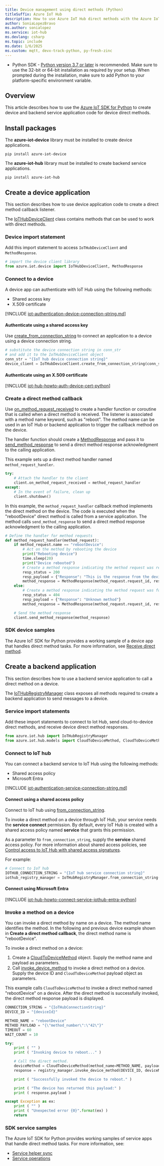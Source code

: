 ```yaml
---
title: Device management using direct methods (Python)
titleSuffix: Azure IoT Hub
description: How to use Azure IoT Hub direct methods with the Azure IoT SDK for Python for device management tasks including invoking a remote device reboot.
author: SoniaLopezBravo
ms.author: sonialopez
ms.service: iot-hub
ms.devlang: csharp
ms.topic: include
ms.date: 1/6/2025
ms.custom: mqtt, devx-track-python, py-fresh-zinc
---
```


  * Python SDK - [Python version 3.7 or later](https://www.python.org/downloads/) is recommended. Make sure to use the 32-bit or 64-bit installation as required by your setup. When prompted during the installation, make sure to add Python to your platform-specific environment variable.

## Overview

This article describes how to use the [Azure IoT SDK for Python](https://github.com/Azure/azure-iot-sdk-python) to create device and backend service application code for device direct methods.

## Install packages

The **azure-iot-device** library must be installed to create device applications.

```cmd/sh
pip install azure-iot-device
```

The **azure-iot-hub** library must be installed to create backend service applications.

```cmd/sh
pip install azure-iot-hub
```

## Create a device application

This section describes how to use device application code to create a direct method callback listener.

The [IoTHubDeviceClient](/python/api/azure-iot-device/azure.iot.device.iothubdeviceclient) class contains methods that can be used to work with direct methods.

### Device import statement

Add this import statement to access `IoTHubDeviceClient` and `MethodResponse`.

```python
# import the device client library
from azure.iot.device import IoTHubDeviceClient, MethodResponse
```

### Connect to a device

A device app can authenticate with IoT Hub using the following methods:

* Shared access key
* X.509 certificate

[!INCLUDE [iot-authentication-device-connection-string.md](iot-authentication-device-connection-string.md)]

#### Authenticate using a shared access key

Use [create_from_connection_string](/python/api/azure-iot-device/azure.iot.device.iothubdeviceclient?#azure-iot-device-iothubdeviceclient-create-from-connection-string) to connect an application to a device using a device connection string.

```python
# substitute the device connection string in conn_str
# and add it to the IoTHubDeviceClient object
conn_str = "{IoT hub device connection string}"
device_client = IoTHubDeviceClient.create_from_connection_string(conn_str)
```

#### Authenticate using an X.509 certificate

[!INCLUDE [iot-hub-howto-auth-device-cert-python](iot-hub-howto-auth-device-cert-python.md)]

### Create a direct method callback

Use [on_method_request_received](/python/api/azure-iot-device/azure.iot.device.iothubdeviceclient?#azure-iot-device-iothubdeviceclient-on-method-request-received) to create a handler function or coroutine that is called when a direct method is received. The listener is associated with a method name keyword, such as "reboot". The method name can be used in an IoT Hub or backend application to trigger the callback method on the device.

The handler function should create a [MethodResponse](/python/api/azure-iot-device/azure.iot.device.methodresponse) and pass it to [send_method_response](/python/api/azure-iot-device/azure.iot.device.iothubdeviceclient?#azure-iot-device-iothubdeviceclient-send-method-response) to send a direct method response acknowledgment to the calling application.

This example sets up a direct method handler named `method_request_handler`.

```python
try:
    # Attach the handler to the client
    client.on_method_request_received = method_request_handler
except:
    # In the event of failure, clean up
    client.shutdown()
```

In this example, the `method_request_handler` callback method implements the direct method on the device. The code is executed when the "rebootDevice" direct method is called from a service application. The method calls `send_method_response` to send a direct method response acknowledgment to the calling application.

```python
# Define the handler for method requests
def method_request_handler(method_request):
    if method_request.name == "rebootDevice":
        # Act on the method by rebooting the device
        print("Rebooting device")
        time.sleep(20)
        print("Device rebooted")
        # Create a method response indicating the method request was resolved
        resp_status = 200
        resp_payload = {"Response": "This is the response from the device"}
        method_response = MethodResponse(method_request.request_id, resp_status, resp_payload)
    else:
        # Create a method response indicating the method request was for an unknown method
        resp_status = 404
        resp_payload = {"Response": "Unknown method"}
        method_response = MethodResponse(method_request.request_id, resp_status, resp_payload)

    # Send the method response
    client.send_method_response(method_response)
```

### SDK device samples

The Azure IoT SDK for Python provides a working sample of a device app that handles direct method tasks. For more information, see [Receive direct method](https://github.com/Azure/azure-iot-sdk-python/blob/main/samples/async-hub-scenarios/receive_direct_method.py).

## Create a backend application

This section describes how to use a backend service application to call a direct method on a device.

The [IoTHubRegistryManager](/python/api/azure-iot-hub/azure.iot.hub.iothubregistrymanager) class exposes all methods required to create a backend application to send messages to a device.

### Service import statements

Add these import statements to connect to Iot Hub, send cloud-to-device direct methods, and receive device direct method responses.

```python
from azure.iot.hub import IoTHubRegistryManager
from azure.iot.hub.models import CloudToDeviceMethod, CloudToDeviceMethodResult
```

### Connect to IoT hub

You can connect a backend service to IoT Hub using the following methods:

* Shared access policy
* Microsoft Entra

[!INCLUDE [iot-authentication-service-connection-string.md](iot-authentication-service-connection-string.md)]

#### Connect using a shared access policy

Connect to IoT hub using [from_connection_string](/python/api/azure-iot-hub/azure.iot.hub.iothubregistrymanager?#azure-iot-hub-iothubregistrymanager-from-connection-string).

To invoke a direct method on a device through IoT Hub, your service needs the **service connect** permission. By default, every IoT Hub is created with a shared access policy named **service** that grants this permission.

As a parameter to `from_connection_string`, supply the **service** shared access policy. For more information about shared access policies, see [Control access to IoT Hub with shared access signatures](/azure/iot-hub/authenticate-authorize-sas).

For example:

```python
# Connect to IoT hub
IOTHUB_CONNECTION_STRING = "{IoT hub service connection string}"
iothub_registry_manager = IoTHubRegistryManager.from_connection_string(IOTHUB_CONNECTION_STRING)
```

#### Connect using Microsoft Entra

[!INCLUDE [iot-hub-howto-connect-service-iothub-entra-python](iot-hub-howto-connect-service-iothub-entra-python.md)]

### Invoke a method on a device

You can invoke a direct method by name on a device. The method name identifies the method. In the following and previous device example shown in **Create a direct method callback**, the direct method name is "rebootDevice".

To invoke a direct method on a device:

1. Create a [CloudToDeviceMethod](/python/api/azure-iot-hub/azure.iot.hub.protocol.models.cloudtodevicemethod) object. Supply the method name and payload as parameters.
1. Call [invoke_device_method](/python/api/azure-iot-hub/azure.iot.hub.iothub_registry_manager.iothubregistrymanager?#azure-iot-hub-iothub-registry-manager-iothubregistrymanager-invoke-device-method) to invoke a direct method on a device. Supply the device ID and `CloudToDeviceMethod` payload object as parameters.

This example calls `CloudToDeviceMethod` to invoke a direct method named "rebootDevice" on a device. After the direct method is successfully invoked, the direct method response payload is displayed.

```python
CONNECTION_STRING = "{IoTHubConnectionString}"
DEVICE_ID = "{deviceId}"

METHOD_NAME = "rebootDevice"
METHOD_PAYLOAD = "{\"method_number\":\"42\"}"
TIMEOUT = 60
WAIT_COUNT = 10

try:
    print ( "" )
    print ( "Invoking device to reboot..." )

    # Call the direct method.
    deviceMethod = CloudToDeviceMethod(method_name=METHOD_NAME, payload=METHOD_PAYLOAD)
    response = registry_manager.invoke_device_method(DEVICE_ID, deviceMethod)

    print ( "Successfully invoked the device to reboot." )

    print ( "The device has returned this payload:" )
    print ( response.payload )

except Exception as ex:
    print ( "" )
    print ( "Unexpected error {0}".format(ex) )
    return
```

### SDK service samples

The Azure IoT SDK for Python provides working samples of service apps that handle direct method tasks. For more information, see:

* [Service helper sync](https://github.com/Azure/azure-iot-sdk-python/blob/e75d1c2026eab939d5d31097fd0c22924c53abf8/dev_utils/dev_utils/service_helper_sync.py)
* [Service operations](https://github.com/Azure/azure-iot-sdk-python/blob/e75d1c2026eab939d5d31097fd0c22924c53abf8/tests/e2e/provisioning_e2e/iothubservice20180630/operations/service_operations.py)
